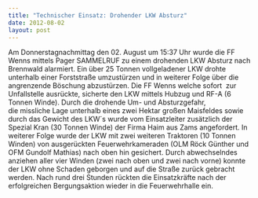 ```yaml
---
title: "Technischer Einsatz: Drohender LKW Absturz"
date: 2012-08-02
layout: post
---
```


Am Donnerstagnachmittag den 02. August um 15:37 Uhr wurde die FF Wenns mittels Pager SAMMELRUF zu einem drohenden LKW Absturz nach Brennwald alarmiert. Ein über 25 Tonnen vollgeladener LKW drohte unterhalb einer Forststraße umzustürzen und in weiterer Folge über die angrenzende Böschung abzustürzen. Die FF Wenns welche sofort  zur Unfallstelle ausrückte, sicherte den LKW mittels Hubzug und RF-A (6 Tonnen Winde). Durch die drohende Um- und Absturzgefahr, die missliche Lage unterhalb eines zwei Hektar großen Maisfeldes sowie durch das Gewicht des LKW´s wurde vom Einsatzleiter zusätzlich der Spezial Kran (30 Tonnen Winde) der Firma Haim aus Zams angefordert. In weiterer Folge wurde der LKW mit zwei weiteren Traktoren (10 Tonnen Winden) von ausgerückten Feuerwehrkameraden (OLM Röck Günther und OFM Gundolf Mathias) nach oben hin gesichert. Durch abwechselndes anziehen aller vier Winden (zwei nach oben und zwei nach vorne) konnte der LKW ohne Schaden geborgen und auf die Straße zurück gebracht werden. Nach rund drei Stunden rückten die Einsatzkräfte nach der erfolgreichen Bergungsaktion wieder in die Feuerwehrhalle ein.